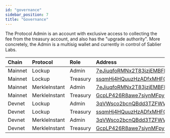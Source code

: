 ```yaml
---
id: "governance"
sidebar_position: 7
title: "Governance"
---
```


The Protocol Admin is an account with exclusive access to collecting the fee from the treasury account, and also has the
"upgrade authority". More concretely, the Admin is a multisig wallet and currently in control of Sablier Labs.

| Chain   | Protocol      | Role     | Address                                                                                                                                |
| :------ | :------------ | :------- | :------------------------------------------------------------------------------------------------------------------------------------- |
| Mainnet | Lockup        | Admin    | [7eJiuqfoRMNx2T83jzjEMBFNY6gx7mS5MHJ5e44f3DGC](https://solscan.io/account/7eJiuqfoRMNx2T83jzjEMBFNY6gx7mS5MHJ5e44f3DGC)                |
| Mainnet | Lockup        | Treasury | [ssqmHj4HQuuzHzADfxMHFQRnUictPAYTjA8M4crToQZ](https://solscan.io/account/ssqmHj4HQuuzHzADfxMHFQRnUictPAYTjA8M4crToQZ)                  |
| Mainnet | MerkleInstant | Admin    | [7eJiuqfoRMNx2T83jzjEMBFNY6gx7mS5MHJ5e44f3DGC](https://solscan.io/account/7eJiuqfoRMNx2T83jzjEMBFNY6gx7mS5MHJ5e44f3DGC)                |
| Mainnet | MerkleInstant | Treasury | [GcpLP426R8awe7siynMFpyZ5Br3gzMa11jh5Eak7cQUk](https://solscan.io/account/ssqmHj4HQuuzHzADfxMHFQRnUictPAYTjA8M4crToQZ)                 |
| Devnet  | Lockup        | Admin    | [3qVWsco2bcnQBdd3TZFWWsWYCHm8fLqCVtQBo1K2N9gS](https://solscan.io/account/3qVWsco2bcnQBdd3TZFWWsWYCHm8fLqCVtQBo1K2N9gS?cluster=devnet) |
| Devnet  | Lockup        | Treasury | [ssqmHj4HQuuzHzADfxMHFQRnUictPAYTjA8M4crToQZ](https://solscan.io/account/ssqmHj4HQuuzHzADfxMHFQRnUictPAYTjA8M4crToQZ?cluster=devnet)   |
| Devnet  | MerkleInstant | Admin    | [3qVWsco2bcnQBdd3TZFWWsWYCHm8fLqCVtQBo1K2N9gS](https://solscan.io/account/3qVWsco2bcnQBdd3TZFWWsWYCHm8fLqCVtQBo1K2N9gS?cluster=devnet) |
| Devnet  | MerkleInstant | Treasury | [GcpLP426R8awe7siynMFpyZ5Br3gzMa11jh5Eak7cQUk](https://solscan.io/account/ssqmHj4HQuuzHzADfxMHFQRnUictPAYTjA8M4crToQZ?cluster=devnet)  |
